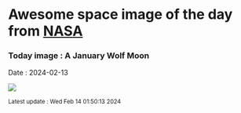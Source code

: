 
# Awesome space image of the day from [NASA](https://api.nasa.gov/)

### Today image : A January Wolf Moon
Date : 2024-02-13

![](https://apod.nasa.gov/apod/image/2402/WolfMoon_Zegarski_960.jpg)

<small>Latest update : Wed Feb 14 01:50:13 2024</small>
        